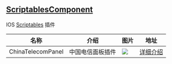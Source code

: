 ## [ScriptablesComponent](https://lambdaexpression.github.io/ScriptablesComponent)

IOS [Scriptables](https://scriptable.app/) 插件

|名称|介绍|图片|地址|
|----|------|------|------|
|ChinaTelecomPanel|中国电信面板插件|![](https://lambdaexpression.github.io/ScriptablesComponent/ChinaTelecomPanel/IMG_3103.png)|[详细介绍](https://lambdaexpression.github.io/ScriptablesComponent/ChinaTelecomPanel/)|
